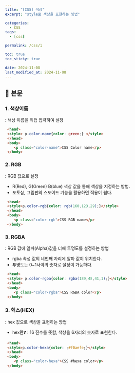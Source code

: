 ```yaml
---
title: "[CSS] 색상"
excerpt: "style로 색상을 표현하는 방법"

categories:
  - CSS
tags:
  - [css]

permalink: /css/1

toc: true
toc_sticky: true

date: 2024-11-08
last_modified_at: 2024-11-08
---
```


## 🦥 본문



### 1. 색상이름

 :  색상 이름을 직접 입력하여 설정

```html
 <head>
 <style> p.color-name{color: green;} </style>
 </head>
 <body>
    <p class="color-name">CSS Color name</p>
 </body>
```

### 2. RGB

: RGB 값으로 설정

- R(Red), G(Green) B(blue) 색상 값을 통해 색상을 지정하는 방법.
- 포토샵, 그림판의 스포이드 기능을 활용하면 적용이 쉽다.

```html
 <head>
 <style>p.color-rgb{color: rgb(160,123,29);}</style>
 </head>
 <body>
    <p class="color-rgb">CSS RGB name</p>
 </body>
```

### 3. RGBA

: RGB 값에 알파(Alpha)값을 더해 투명도를 설정하는 방법

- rgba 속성 값의 네번째 자리에 알파 값이 위치한다.
- 투명도는 0~1사이의 숫자로 설정이 가능하다.

```html
 <head>
 <style> p.color-rgba{color: rgba(189,48,41,1);}</style>
 </head>
 <body>
    <p class="color-rgba">CSS RGBA color</p>
 </body>
```

### 3. 헥스(HEX)

: hex 값으로 색상을 표현하는 방법 

- hex란❓ : 16 진수를 뜻함, 색상을 6자리의 숫자로 표현한다.

```html
 <head>
 <style>p.color-hexa{color: ;#f0aefe;}</style>
 </head>
 <body>
    <p class="color-hexa">CSS #hexa color</p>
 </body>
```
